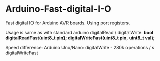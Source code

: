 # Arduino-Fast-digital-I-O
Fast digital IO for Arduino AVR boards.
Using port registers.

Usage is same as with standard arduino digitalRead / digitalWrite:
**bool digitalReadFast(uint8_t pin);
digitalWriteFast(uint8_t pin, uint8_t val);**

Speed difference:
Arduino Uno/Nano:
digitalWrite - 280k operations / s
digitalWriteFast
